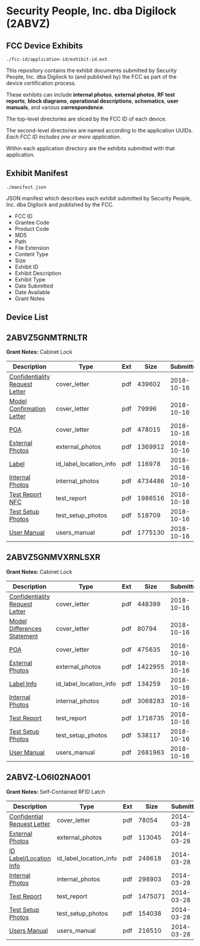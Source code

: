 # Security People, Inc. dba Digilock (2ABVZ)
## FCC Device Exhibits

```
./fcc-id/application-id/exhibit-id.ext
```

This repository contains the exhibit documents submitted by Security People, Inc. dba Digilock to (and published by) the FCC as part of the device certification process.

These exhibits can include **internal photos**, **external photos**, **RF test reports**, **block diagrams**, **operational descriptions**, **schematics**, **user manuals**, and various **correspondence**.

The top-level directories are sliced by the FCC ID of each device.

The second-level directories are named according to the application UUIDs. *Each FCC ID includes one or more application.*

Within each application directory are the exhibits submitted with that application. 

## Exhibit Manifest

```
./manifest.json
```

JSON manifest which describes each exhibit submitted by Security People, Inc. dba Digilock and published by the FCC.

- FCC ID
- Grantee Code
- Product Code
- MD5
- Path
- File Extension
- Content Type
- Size
- Exhibit ID
- Exhibit Description
- Exhibit Type
- Date Submitted
- Date Available
- Grant Notes

## Device List
## 2ABVZ5GNMTRNLTR
**Grant Notes:** Cabinet Lock

| Description | Type | Ext | Size | Submitted | Available |
| ----------- | ---- | --- | ---- | --------- | --------- |
| [Confidentiality Request Letter](2ABVZ5GNMTRNLTR/6f41e11bdf8cea6e6fbdc2b3dd348677/4037261.pdf) | cover_letter | pdf | 439602 | 2018-10-16 | 2018-10-16 |
| [Model Confirmation Letter](2ABVZ5GNMTRNLTR/6f41e11bdf8cea6e6fbdc2b3dd348677/4037266.pdf) | cover_letter | pdf | 79996 | 2018-10-16 | 2018-10-16 |
| [POA](2ABVZ5GNMTRNLTR/6f41e11bdf8cea6e6fbdc2b3dd348677/4037267.pdf) | cover_letter | pdf | 478015 | 2018-10-16 | 2018-10-16 |
| [External Photos](2ABVZ5GNMTRNLTR/6f41e11bdf8cea6e6fbdc2b3dd348677/4037263.pdf) | external_photos | pdf | 1369912 | 2018-10-16 | 2018-10-16 |
| [Label](2ABVZ5GNMTRNLTR/6f41e11bdf8cea6e6fbdc2b3dd348677/4037265.pdf) | id_label_location_info | pdf | 116978 | 2018-10-16 | 2018-10-16 |
| [Internal Photos](2ABVZ5GNMTRNLTR/6f41e11bdf8cea6e6fbdc2b3dd348677/4037264.pdf) | internal_photos | pdf | 4734486 | 2018-10-16 | 2018-10-16 |
| [Test Report NFC](2ABVZ5GNMTRNLTR/6f41e11bdf8cea6e6fbdc2b3dd348677/4037262.pdf) | test_report | pdf | 1986516 | 2018-10-16 | 2018-10-16 |
| [Test Setup Photos](2ABVZ5GNMTRNLTR/6f41e11bdf8cea6e6fbdc2b3dd348677/4037268.pdf) | test_setup_photos | pdf | 518709 | 2018-10-16 | 2018-10-16 |
| [User Manual](2ABVZ5GNMTRNLTR/6f41e11bdf8cea6e6fbdc2b3dd348677/4037269.pdf) | users_manual | pdf | 1775130 | 2018-10-16 | 2018-10-16 |
## 2ABVZ5GNMVXRNLSXR
**Grant Notes:** Cabinet Lock

| Description | Type | Ext | Size | Submitted | Available |
| ----------- | ---- | --- | ---- | --------- | --------- |
| [Confidentiality Request Letter](2ABVZ5GNMVXRNLSXR/36312439eff97c57f9f973ae4b204bdd/4037273.pdf) | cover_letter | pdf | 448399 | 2018-10-16 | 2018-10-16 |
| [Model Differences Statement](2ABVZ5GNMVXRNLSXR/36312439eff97c57f9f973ae4b204bdd/4037278.pdf) | cover_letter | pdf | 80794 | 2018-10-16 | 2018-10-16 |
| [POA](2ABVZ5GNMVXRNLSXR/36312439eff97c57f9f973ae4b204bdd/4037279.pdf) | cover_letter | pdf | 475635 | 2018-10-16 | 2018-10-16 |
| [External Photos](2ABVZ5GNMVXRNLSXR/36312439eff97c57f9f973ae4b204bdd/4037275.pdf) | external_photos | pdf | 1422955 | 2018-10-16 | 2018-10-16 |
| [Label Info](2ABVZ5GNMVXRNLSXR/36312439eff97c57f9f973ae4b204bdd/4037277.pdf) | id_label_location_info | pdf | 134259 | 2018-10-16 | 2018-10-16 |
| [Internal Photos](2ABVZ5GNMVXRNLSXR/36312439eff97c57f9f973ae4b204bdd/4037276.pdf) | internal_photos | pdf | 3068283 | 2018-10-16 | 2018-10-16 |
| [Test Report](2ABVZ5GNMVXRNLSXR/36312439eff97c57f9f973ae4b204bdd/4037274.pdf) | test_report | pdf | 1716735 | 2018-10-16 | 2018-10-16 |
| [Test Setup Photos](2ABVZ5GNMVXRNLSXR/36312439eff97c57f9f973ae4b204bdd/4037280.pdf) | test_setup_photos | pdf | 538117 | 2018-10-16 | 2018-10-16 |
| [User Manual](2ABVZ5GNMVXRNLSXR/36312439eff97c57f9f973ae4b204bdd/4037281.pdf) | users_manual | pdf | 2681963 | 2018-10-16 | 2018-10-16 |
## 2ABVZ-LO6I02NAO01
**Grant Notes:** Self-Contained RFID Latch

| Description | Type | Ext | Size | Submitted | Available |
| ----------- | ---- | --- | ---- | --------- | --------- |
| [Confidential Request Letter](2ABVZ-LO6I02NAO01/60c4f74c56ca7c0e7ca2f295ba031e33/2228371.pdf) | cover_letter | pdf | 78054 | 2014-03-28 | 2014-03-28 |
| [External Photos](2ABVZ-LO6I02NAO01/60c4f74c56ca7c0e7ca2f295ba031e33/2228373.pdf) | external_photos | pdf | 113045 | 2014-03-28 | 2014-03-28 |
| [ID Label/Location Info](2ABVZ-LO6I02NAO01/60c4f74c56ca7c0e7ca2f295ba031e33/2228374.pdf) | id_label_location_info | pdf | 248618 | 2014-03-28 | 2014-03-28 |
| [Internal Photos](2ABVZ-LO6I02NAO01/60c4f74c56ca7c0e7ca2f295ba031e33/2228375.pdf) | internal_photos | pdf | 298903 | 2014-03-28 | 2014-03-28 |
| [Test Report](2ABVZ-LO6I02NAO01/60c4f74c56ca7c0e7ca2f295ba031e33/2228606.pdf) | test_report | pdf | 1475071 | 2014-03-28 | 2014-03-28 |
| [Test Setup Photos](2ABVZ-LO6I02NAO01/60c4f74c56ca7c0e7ca2f295ba031e33/2228380.pdf) | test_setup_photos | pdf | 154038 | 2014-03-28 | 2014-03-28 |
| [Users Manual](2ABVZ-LO6I02NAO01/60c4f74c56ca7c0e7ca2f295ba031e33/2228381.pdf) | users_manual | pdf | 216510 | 2014-03-28 | 2014-03-28 |
